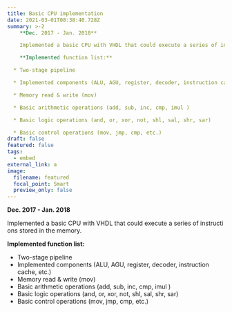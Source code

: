 ```yaml
---
title: Basic CPU implementation
date: 2021-03-01T08:38:40.728Z
summary: >-2
    **Dec. 2017 - Jan. 2018**

    Implemented a basic CPU with VHDL that could execute a series of instructions stored in the memory.

    **Implemented function list:**

  * Two-stage pipeline

  * Implemented components (ALU, AGU, register, decoder, instruction cache, etc.)

  * Memory read & write (mov)

  * Basic arithmetic operations (add, sub, inc, cmp, imul )

  * Basic logic operations (and, or, xor, not, shl, sal, shr, sar)

  * Basic control operations (mov, jmp, cmp, etc.)
draft: false
featured: false
tags:
  - embed
external_link: a
image:
  filename: featured
  focal_point: Smart
  preview_only: false
---
```

  **Dec. 2017 - Jan. 2018**

  Implemented a basic CPU with VHDL that could execute a series of instructions stored in the memory.

  **Implemented function list:**

* Two-stage pipeline
* Implemented components (ALU, AGU, register, decoder, instruction cache, etc.)
* Memory read & write (mov)
* Basic arithmetic operations (add, sub, inc, cmp, imul )
* Basic logic operations (and, or, xor, not, shl, sal, shr, sar)
* Basic control operations (mov, jmp, cmp, etc.)